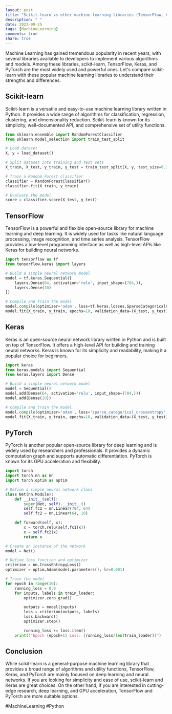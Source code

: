 ```yaml
---
layout: post
title: "Scikit-learn vs other machine learning libraries (TensorFlow, Keras, PyTorch, etc.)"
description: " "
date: 2023-09-25
tags: [MachineLearning]
comments: true
share: true
---
```


Machine Learning has gained tremendous popularity in recent years, with several libraries available to developers to implement various algorithms and models. Among these libraries, scikit-learn, TensorFlow, Keras, and PyTorch are the most widely used and powerful ones. Let's compare scikit-learn with these popular machine learning libraries to understand their strengths and differences.

## Scikit-learn

Scikit-learn is a versatile and easy-to-use machine learning library written in Python. It provides a wide range of algorithms for classification, regression, clustering, and dimensionality reduction. Scikit-learn is known for its simplicity, well-documented API, and comprehensive set of utility functions.

```python
from sklearn.ensemble import RandomForestClassifier
from sklearn.model_selection import train_test_split

# Load dataset
X, y = load_dataset()

# Split dataset into training and test sets
X_train, X_test, y_train, y_test = train_test_split(X, y, test_size=0.2)

# Train a Random Forest classifier
classifier = RandomForestClassifier()
classifier.fit(X_train, y_train)

# Evaluate the model
score = classifier.score(X_test, y_test)
```

## TensorFlow

TensorFlow is a powerful and flexible open-source library for machine learning and deep learning. It is widely used for tasks like natural language processing, image recognition, and time series analysis. TensorFlow provides a low-level programming interface as well as high-level APIs like Keras for building neural networks.

```python
import tensorflow as tf
from tensorflow.keras import layers

# Build a simple neural network model
model = tf.keras.Sequential([
    layers.Dense(64, activation='relu', input_shape=(784,)),
    layers.Dense(10)
])

# Compile and train the model
model.compile(optimizer='adam', loss=tf.keras.losses.SparseCategoricalCrossentropy(from_logits=True), metrics=['accuracy'])
model.fit(X_train, y_train, epochs=10, validation_data=(X_test, y_test))
```

## Keras

Keras is an open-source neural network library written in Python and is built on top of TensorFlow. It offers a high-level API for building and training neural networks. Keras is known for its simplicity and readability, making it a popular choice for beginners.

```python
import keras
from keras.models import Sequential
from keras.layers import Dense

# Build a simple neural network model
model = Sequential()
model.add(Dense(64, activation='relu', input_shape=(784,)))
model.add(Dense(10))

# Compile and train the model
model.compile(optimizer='adam', loss='sparse_categorical_crossentropy', metrics=['accuracy'])
model.fit(X_train, y_train, epochs=10, validation_data=(X_test, y_test))
```

## PyTorch

PyTorch is another popular open-source library for deep learning and is widely used by researchers and professionals. It provides a dynamic computation graph and supports automatic differentiation. PyTorch is known for its GPU acceleration and flexibility.

```python
import torch
import torch.nn as nn
import torch.optim as optim

# Define a simple neural network class
class Net(nn.Module):
    def __init__(self):
        super(Net, self).__init__()
        self.fc1 = nn.Linear(784, 64)
        self.fc2 = nn.Linear(64, 10)

    def forward(self, x):
        x = torch.relu(self.fc1(x))
        x = self.fc2(x)
        return x

# Create an instance of the network
model = Net()

# Define loss function and optimizer
criterion = nn.CrossEntropyLoss()
optimizer = optim.Adam(model.parameters(), lr=0.001)

# Train the model
for epoch in range(10):
    running_loss = 0.0
    for inputs, labels in train_loader:
        optimizer.zero_grad()

        outputs = model(inputs)
        loss = criterion(outputs, labels)
        loss.backward()
        optimizer.step()

        running_loss += loss.item()
    print(f"Epoch {epoch+1} Loss: {running_loss/len(train_loader)}")
```

## Conclusion

While scikit-learn is a general-purpose machine learning library that provides a broad range of algorithms and utility functions, TensorFlow, Keras, and PyTorch are mainly focused on deep learning and neural networks. If you are looking for simplicity and ease of use, scikit-learn and Keras are great choices. On the other hand, if you are interested in cutting-edge research, deep learning, and GPU acceleration, TensorFlow and PyTorch are more suitable options.

#MachineLearning #Python